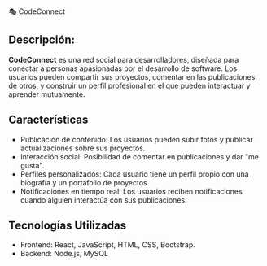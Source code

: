  🎭 CodeConnect

## Descripción:
**CodeConnect** es una red social para desarrolladores, diseñada para conectar a personas apasionadas por el desarrollo de software. Los usuarios pueden compartir sus proyectos, comentar en las publicaciones de otros, y construir un perfil profesional en el que pueden interactuar y aprender mutuamente.

## Características

- Publicación de contenido:  Los usuarios pueden subir fotos y publicar actualizaciones sobre sus proyectos.
- Interacción social: Posibilidad de comentar en publicaciones y dar "me gusta".
- Perfiles personalizados: Cada usuario tiene un perfil propio con una biografía y un portafolio de proyectos.
- Notificaciones en tiempo real: Los usuarios reciben notificaciones cuando alguien interactúa con sus publicaciones.

## Tecnologías Utilizadas

- Frontend: React, JavaScript, HTML, CSS, Bootstrap.
- Backend: Node.js, MySQL

